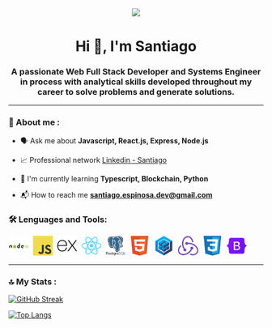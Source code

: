 <div id="header" align="center"> 
    <img src="https://media.giphy.com/media/v1.Y2lkPTc5MGI3NjExNThmZWUxOWZlOTBmNDFlY2E0ZGZlNTZmMjgxYjU4ODQxZmQ5ZTRiNCZjdD1n/jfF6mIPumEzN9QW0kL/giphy.gif" width="200"/>
    <h1 align="center">Hi 👋, I'm Santiago</h1>
    <h3 align="center">A passionate Web Full Stack Developer and Systems Engineer in process with analytical skills developed throughout my career to solve problems and generate solutions.</h3>
</div>

--- 

### 🤔 About me :

- 🗣 Ask me about **Javascript, React.js, Express, Node.js**

- 📈 Professional network [Linkedin - Santiago](https://www.linkedin.com/in/santiagoespinosa-dev/)

- 🚀 I'm currently learning **Typescript, Blockchain, Python**

- 📬 How to reach me **santiago.espinosa.dev@gmail.com**


<div align="left">
    <h3>🛠 Lenguages and Tools:</h3>
    <div>
        <img src="https://github.com/devicons/devicon/blob/master/icons/nodejs/nodejs-original-wordmark.svg" title="Nodejs" alt="Nodejs" width="40" height="40"/>&nbsp;
        <img src="https://github.com/devicons/devicon/blob/master/icons/javascript/javascript-original.svg" title="javascript" alt="javascript" width="40" height="40"/>&nbsp;
        <img src="https://github.com/devicons/devicon/blob/master/icons/express/express-original.svg" title="express" alt="express" width="40" height="40"/>&nbsp;
        <img src="https://github.com/devicons/devicon/blob/master/icons/react/react-original.svg" title="react" alt="react" width="40" height="40"/>&nbsp;
        <img src="https://github.com/devicons/devicon/blob/master/icons/postgresql/postgresql-original-wordmark.svg" title="postgresql" alt="postgresql" width="40" height="40"/>&nbsp;
        <img src="https://github.com/devicons/devicon/blob/master/icons/html5/html5-original.svg" title="html5" alt="html5" width="40" height="40"/>&nbsp;
        <img src="https://github.com/devicons/devicon/blob/master/icons/sequelize/sequelize-original.svg" title="sequelize" alt="sequelize" width="40" height="40"/>&nbsp;
        <img src="https://github.com/devicons/devicon/blob/master/icons/redux/redux-original.svg" title="redux" alt="redux" width="40" height="40"/>&nbsp;
        <img src="https://github.com/devicons/devicon/blob/master/icons/css3/css3-original.svg" title="css3" alt="css3" width="40" height="40"/>&nbsp;
        <img src="https://github.com/devicons/devicon/blob/master/icons/bootstrap/bootstrap-original.svg" title="bootstrap" alt="bootstrap" width="40" height="40"/>&nbsp;
    </div>
</div>

---

### 🔝 My Stats :

[![GitHub Streak](https://streak-stats.demolab.com?user=Santiago-Espinosa&theme=highcontrast&hide_border=true)](https://git.io/streak-stats)

[![Top Langs](https://github-readme-stats.vercel.app/api/top-langs/?username=Santiago-Espinosa&langs_count=8)](https://github.com/anuraghazra/github-readme-stats)



<!--
**Santiago-Espinosa/Santiago-Espinosa** is a ✨ _special_ ✨ repository because its `README.md` (this file) appears on your GitHub profile.

Here are some ideas to get you started:

- 🔭 I’m currently working on ...
- 🌱 I’m currently learning ...
- 👯 I’m looking to collaborate on ...
- 🤔 I’m looking for help with ...
- 💬 Ask me about ...
- 📫 How to reach me: ...
- 😄 Pronouns: ...
- ⚡ Fun fact: ...
-->
